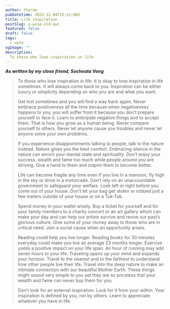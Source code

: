 ```yaml
---
author: tharum
pubDatetime: 2022-12-04T15:22:00Z
title: Life inspiration
postSlug: a-wise-old-owl
featured: false
draft: false
tags:
  - note
ogImage: ""
description:
  To those who lose inspiration in life
---
```


**_As written by my close friend, Socheata Vong_**

> To those who lose inspiration in life: It is okay to lose inspiration in life sometimes. It will always come back to you. Inspiration can be either luxury or simplicity depending on who you are and what you want.
> 
> Get lost sometimes and you will find a way back again. Never embrace positiveness all the time because when negativeness happens to you, you will suffer from it because you don’t prepare yourself to face it. Learn to anticipate negative things and to accept them. That is how you grow as a human being. Never compare yourself to others. Never let anyone cause you troubles and never let anyone solve your own problems.
> 
> If you experience disappointments talking to people, talk to the nature instead. Nature gives you the best comfort. Embracing silence in the nature can enrich your mental state and spirituality. Don’t enjoy your success, wealth and fame too much while people around you are striving. Give a hand to them and inspire them to become better.
> 
> Life can become fragile any time even if you live in a mansion, fly high in the sky or drive in a motorcade. Don’t rely on an unaccountable government to safeguard your welfare. Look left or right before you come out of your house. Don’t let your bag get stolen or robbed just a few meters outside of your house or on a Tuk-Tuk.
> 
> Spend money in your wallet wisely. Buy a ticket for yourself and for your family members to a charity concert or an art gallery which can make your day and can help our artists survive and revive our past’s glorious culture. Give some of your money away to those who are in critical need. Join a social cause when an opportunity arises.
> 
> Reading could help you live longer. Reading books for 30 minutes everyday could make you live an average 23 months longer. Exercise yields a positive impact on your life span. An hour of running may add seven hours to your life. Traveling opens up your mind and expands your horizon. Travel to the nearest and to the farthest to understand how other people live their life. Travel into the deep nature to make an intimate connection with our beautiful Mother Earth. These things might sound very simple to you yet they are so priceless that your wealth and fame can never buy them for you.
> 
> Don’t look for an external inspiration. Look for it from your within. Your inspiration is defined by you, not by others. Learn to appreciate whatever you have in life.
